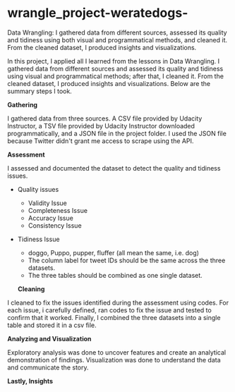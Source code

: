 # wrangle_project-weratedogs-
Data Wrangling:  I gathered data from different sources, assessed its quality and tidiness using both visual and programmatical methods, and cleaned it. From the cleaned dataset, I produced insights and visualizations.

In this project, I applied all I learned from the lessons in Data Wrangling. I gathered data from different sources and assessed its quality and tidiness using visual and programmatical methods; after that, I cleaned it. From the cleaned dataset, I produced insights and visualizations. Below are the summary steps I took.

**Gathering**

I gathered data from three sources. A CSV file provided by Udacity Instructor, a TSV file provided by Udacity Instructor downloaded programmatically, and a JSON file in the project folder. I used the JSON file because Twitter didn't grant me access to scrape using the API.

**Assessment**

I assessed and documented the dataset to detect the quality and tidiness issues.

* Quality issues
  - Validity Issue
  - Completeness Issue
  - Accuracy Issue
  - Consistency Issue

* Tidiness Issue
  - doggo, Puppo, pupper, fluffer (all mean the same, i.e. dog)
  - The column label for tweet IDs should be the same across the three datasets.
  - The three tables should be combined as one single dataset.
  
  **Cleaning**

I cleaned to fix the issues identified during the assessment using codes. For each issue, i carefully defined, ran codes to fix the issue and tested to confirm that it worked. Finally, I combined the three datasets into a single table and stored it in a csv file.

**Analyzing and Visualization**

Exploratory analysis was done to uncover features and create an analytical demonstration of findings. Visualization was done to understand the data and communicate the story.

**Lastly, Insights**
